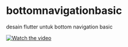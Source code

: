 # bottomnavigationbasic

desain flutter untuk bottom navigation basic

[![Watch the video](https://img.youtube.com/vi/T-D1KVIuvjA/maxresdefault.jpg)](https://youtu.be/sMLxB2B7tak)
